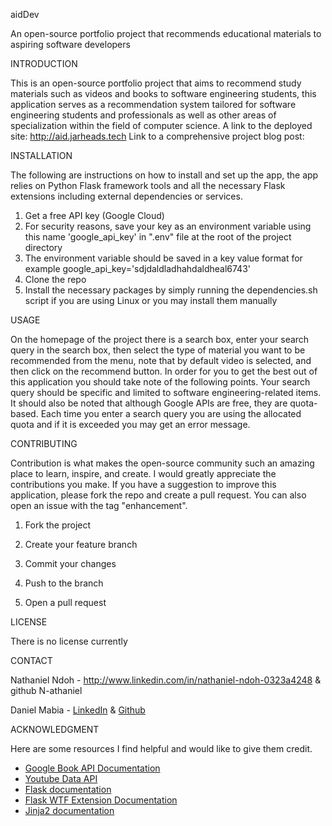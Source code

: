 aidDev

An open-source portfolio project that recommends educational materials to aspiring software developers

INTRODUCTION

This is an open-source portfolio project that aims to recommend study materials such as videos and books to software engineering students, this application serves as a recommendation system tailored for software engineering students and professionals as well as other areas of specialization within the field of computer science.
A link to the deployed site: http://aid.jarheads.tech
Link to a comprehensive project blog post: 

INSTALLATION

The following are instructions on how to install and set up the app, the app relies on Python Flask framework tools and all the necessary Flask extensions including external dependencies or services.
<ol>
<li>Get a free API key (Google Cloud)</li>
<li>For security reasons, save your key as an environment variable using this name 'google_api_key' in ".env" file at the root of the project directory</li>
<li>The environment variable should be saved in a key value format for example google_api_key='sdjdaldladhahdaldheal6743' 
<li>Clone the repo</li>

<li>Install the necessary packages by simply running the dependencies.sh script if you are using Linux or you may install them manually</li>
</ol>

USAGE

On the homepage of the project there is a search box, enter your search query in the search box, then select the type of material you want to be recommended from the menu, note that by default video is selected, and then click on the recommend button.
In order for you to get the best out of this application you should take note of the following points.
Your search query should be specific and limited to software engineering-related items.
It should also be noted that although Google APIs are free, they are quota-based.
Each time you enter a search query you are using the allocated quota and if it is exceeded you may get an error message.

CONTRIBUTING

Contribution is what makes the open-source community such an amazing place to learn, inspire, and create.
I would greatly appreciate the contributions you make.
If you have a suggestion to improve this application, please fork the repo and create a pull request.
You can also open an issue with the tag "enhancement".

1. Fork the project

2. Create your feature branch

3. Commit your changes

4. Push to the branch

5. Open a pull request

LICENSE

There is no license currently

CONTACT

Nathaniel Ndoh - http://www.linkedin.com/in/nathaniel-ndoh-0323a4248 & github N-athaniel

Daniel Mabia - <a href="https://www.linkedin.com/in/daniel-mabia">LinkedIn</a> & <a href="https://github.com/princedan-123">Github</a>

ACKNOWLEDGMENT

Here are some resources I find helpful and would like to give them credit.
<ul>
<li><a href="https://developers.google.com/books/docs/v1/using">Google Book API Documentation </a></li>
<li><a href="https://developers.google.com/youtube/v3">Youtube Data API </a></li>
<li><a href="https://flask.palletsprojects.com/en/3.0.x/">Flask documentation</a></li>
<li><a href="https://flask-wtf.readthedocs.io/en/1.2.x/"> Flask WTF Extension Documentation</a></li>
<li><a href="https://jinja.palletsprojects.com/en/3.1.x/">Jinja2 documentation</a></li>
</ul>
